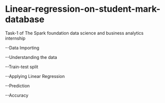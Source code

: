 # Linear-regression-on-student-mark-database
Task-1 of The Spark foundation data science and business analytics internship 


--Data Importing

--Understanding the data

--Train-test split

--Applying Linear Regression

--Prediction

--Accuracy

